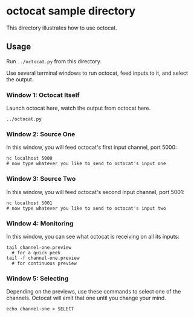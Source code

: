 # octocat sample directory

This directory illustrates how to use octocat.

## Usage

Run ``../octocat.py`` from this directory.

Use several terminal windows to run octocat, feed inputs to it, and select the output.

### Window 1: Octocat Itself

Launch octocat here, watch the output from octocat here.

```
../octocat.py
```

### Window 2: Source One

In this window, you will feed octocat's first input channel, port 5000:

```
nc localhost 5000
# now type whatever you like to send to octocat's input one
```

### Window 3: Source Two

In this window, you will feed octocat's second input channel, port 5001:

```
nc localhost 5001
# now type whatever you like to send to octocat's input two
```

### Window 4: Monitoring

In this window, you can see what octocat is receiving on all its inputs:

```
tail channel-one.preview
  # for a quick peek
tail -f channel-one.preview
  # for continuous preview
```

### Window 5: Selecting

Depending on the previews, use these commands to select one of the channels. Octocat will emit that one until you change your mind.

```
echo channel-one > SELECT
```


